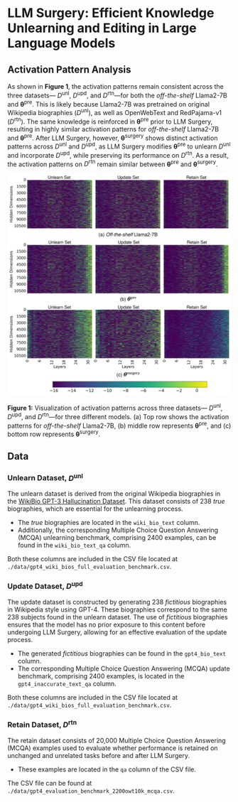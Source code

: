 # LLM Surgery: Efficient Knowledge Unlearning and Editing in Large Language Models

## Activation Pattern Analysis
As shown in **Figure 1**, the activation patterns remain consistent across the three datasets— $D^{\text{unl}}$, $D^{\text{upd}}$, and $D^{\text{rtn}}$—for both the *off-the-shelf* Llama2-7B and **θ**<sup>pre</sup>. This is likely because Llama2-7B was pretrained on original Wikipedia biographies ($D^{\text{unl}}$), as well as OpenWebText and RedPajama-v1 ($D^{\text{rtn}}$). The same knowledge is reinforced in **θ**<sup>pre</sup> prior to LLM Surgery, resulting in highly similar activation patterns for *off-the-shelf* Llama2-7B and **θ**<sup>pre</sup>. After LLM Surgery, however, **θ**<sup>surgery</sup> shows distinct activation patterns across $D^{\text{unl}}$ and $D^{\text{upd}}$, as LLM Surgery modifies **θ**<sup>pre</sup> to unlearn $D^{\text{unl}}$ and incorporate $D^{\text{upd}}$, while preserving its performance on $D^{\text{rtn}}$. As a result, the activation patterns on $D^{\text{rtn}}$ remain similar between **θ**<sup>pre</sup> and **θ**<sup>surgery</sup>.

<p align="center">
  <img src="./images/llm_surgery.png" alt="Activation Pattern Analysis" width="600"/>
</p>

**Figure 1:** Visualization of activation patterns across three datasets— $D^{\text{unl}}$, $D^{\text{upd}}$, and $D^{\text{rtn}}$—for three different models. (a) Top row shows the activation patterns for *off-the-shelf* Llama2-7B, (b) middle row represents **θ**<sup>pre</sup>, and (c) bottom row represents **θ**<sup>surgery</sup>.

## Data
### Unlearn Dataset, $D^{\text{unl}}$
The unlearn dataset is derived from the original Wikipedia biographies in the [WikiBio GPT-3 Hallucination Dataset](https://huggingface.co/datasets/potsawee/wiki_bio_gpt3_hallucination?row=0). This dataset consists of 238 *true* biographies, which are essential for the unlearning process.
- The *true* biographies are located in the `wiki_bio_text` column.
- Additionally, the corresponding Multiple Choice Question Answering (MCQA) unlearning benchmark, comprising 2400 examples, can be found in the `wiki_bio_text_qa` column.

Both these columns are included in the CSV file located at `./data/gpt4_wiki_bios_full_evaluation_benchmark.csv`.

### Update Dataset, $D^{\text{upd}}$
The update dataset is constructed by generating 238 *fictitious* biographies in Wikipedia style using GPT-4. These biographies correspond to the same 238 subjects found in the unlearn dataset. The use of *fictitious* biographies ensures that the model has no prior exposure to this content before undergoing LLM Surgery, allowing for an effective evaluation of the update process.
- The generated *fictitious* biographies can be found in the `gpt4_bio_text` column.
- The corresponding Multiple Choice Question Answering (MCQA) update benchmark, comprising 2400 examples, is located in the `gpt4_inaccurate_text_qa` column.

Both these columns are included in the CSV file located at `./data/gpt4_wiki_bios_full_evaluation_benchmark.csv`.

### Retain Dataset, $D^{\text{rtn}}$
The retain dataset consists of 20,000 Multiple Choice Question Answering (MCQA) examples used to evaluate whether performance is retained on unchanged and unrelated tasks before and after LLM Surgery.
- These examples are located in the `qa` column of the CSV file.

The CSV file can be found at `./data/gpt4_evaluation_benchmark_2200owt10k_mcqa.csv`.
